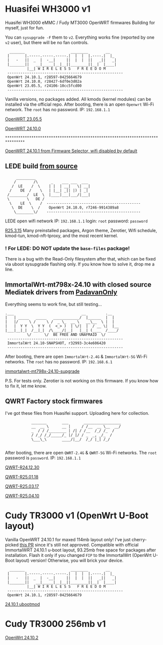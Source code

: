 # Huasifei WH3000 v1
Huasifei WH3000 eMMC / Fudy MT3000 OpenWRT firmwares
Building for myself, just for fun.

You can `sysupgrade -F` them to `v2`. Everything works fine (reported by one `v2` user), but there will be no fan controls.

```
  _______                     ________        __
 |       |.-----.-----.-----.|  |  |  |.----.|  |_
 |   -   ||  _  |  -__|     ||  |  |  ||   _||   _|
 |_______||   __|_____|__|__||________||__|  |____|
          |__| W I R E L E S S   F R E E D O M
 -----------------------------------------------------
 OpenWrt 24.10.1, r28597-0425664679
 OpenWrt 24.10.0, r28427-6df0e3d02a
 OpenWrt 23.05.5, r24106-10cc5fcd00
 -----------------------------------------------------
```

Vanilla versions, no packages added. All kmods (kernel modules) can be installed via the official repo.
After booting, there is an open `Openwrt` Wi-Fi network. The `root` has no password. IP: `192.168.1.1`

[OpenWRT 23.05.5](https://github.com/fildunsky/Fudy-MT3000/raw/refs/heads/main/OpenWRT%2023.05.5/openwrt-23.05.5-mediatek-filogic-huasifei_wh3000-emmc-squashfs-sysupgrade.bin)

[OpenWRT 24.10.0](https://github.com/fildunsky/Fudy-MT3000/raw/refs/heads/main/OpenWRT%2024.10.0/openwrt-24.10.0-mediatek-filogic-huasifei_wh3000-emmc-squashfs-sysupgrade.bin)

`*******************************************************************************`

[OpenWRT 24.10.1 from Firmware Selector, wifi disabled by default](https://github.com/fildunsky/Fudy-MT3000/raw/refs/heads/main/OpenWRT%2024.10.1/openwrt-24.10.1-mediatek-filogic-huasifei_wh3000-squashfs-sysupgrade.bin)

## LEDE build [from source](https://github.com/coolsnowwolf/lede)

```
     _________
    /        /\      _    ___ ___  ___
   /  LE    /  \    | |  | __|   \| __|
  /    DE  /    \   | |__| _|| |) | _|
 /________/  LE  \  |____|___|___/|___|
 \        \   DE /
  \    LE  \    /  -------------------------------------------
   \  DE    \  /    OpenWrt 24.10.0, r7246-9914389a8
    \________\/    -------------------------------------------

```

LEDE open wifi network
IP: `192.168.1.1`
login: `root`
password: `password`

[R25.3.15](https://github.com/fildunsky/Fudy-MT3000/raw/refs/heads/main/LEDE%2025.3.15/openwrt-mediatek-filogic-huasifei_wh3000-emmc-squashfs-sysupgrade.bin)
Many preinstalled packages, Argon theme, Zerotier, Wifi schedule, kmod-tun, kmod-nft-tproxy, and the most recent kernel.

### ! For LEDE: DO NOT update the `base-files` package!
There is a bug with the Read-Only filesystem after that, which can be fixed via uboot sysupgrade flashing only. If you know how to solve it, drop me a line.

## ImmortalWrt-mt798x-24.10 with closed source Mediatek drivers from [PadavanOnly](https://github.com/padavanonly/immortalwrt-mt798x-24.10)

Everything seems to work fine, but still testing...

```
.___                               __         .__
|   | _____   _____   ____________/  |______  |  |
|   |/     \ /     \ /  _ \_  __ \   __\__  \ |  |
|   |  Y Y  \  Y Y  (  <_> )  | \/|  |  / __ \|  |__
|___|__|_|  /__|_|  /\____/|__|   |__| (____  /____/
          \/      \/  BE FREE AND UNAFRAID  \/
 -----------------------------------------------------
 ImmortalWrt 24.10-SNAPSHOT, r32993-3c4e606420
 -----------------------------------------------------
```
After booting, there are open `ImmortalWrt-2.4G` & `ImmortalWrt-5G` Wi-Fi networks. The `root` has no password. IP: `192.168.6.1`

[immortalwrt-mt798x-24.10-supgrade](https://github.com/fildunsky/Fudy-MT3000/raw/refs/heads/main/immortalwrt-mt798x-24.10%20PadavanOnly/immortalwrt-mediatek-mt7981-huasifei_wh3000-emmc-squashfs-sysupgrade.bin)

P.S. For tests only. Zerotier is not working on this firmware. If you know how to fix it, let me know.

## QWRT Factory stock firmwares
I've got these files from Huasifei support. Uploading here for collection.

```
            _______       ___       _________________
            __  __ \      __ |     / /__  __ \__  __/
            _  / / /________ | /| / /__  /_/ /_  /
            / /_/ /_/_____/_ |/ |/ / _  _, _/_  /
            \___\_\       ____/|__/  /_/ |_| /_/
 
```
After booting, there are open `QWRT-2.4G` & `QWRT-5G` Wi-Fi networks. The `root` password is `password`. IP: `192.168.1.1`

[QWRT-R24.12.30](https://github.com/fildunsky/Fudy-MT3000/raw/refs/heads/main/QWRT%20Factory%20Stock/QWRT-R24.12.30-mediatek-mt7981-mt7981-huasifei-wh3000-emmc-squashfs-sysupgrade.bin)

[QWRT-R25.01.18](https://github.com/fildunsky/Fudy-MT3000/raw/refs/heads/main/QWRT%20Factory%20Stock/QWRT-R25.01.18-mediatek-mt7981-mt7981-huasifei-wh3000-emmc-squashfs-sysupgrade.bin)

[QWRT-R25.03.17](https://github.com/fildunsky/Fudy-MT3000/raw/refs/heads/main/QWRT%20Factory%20Stock/QWRT-R25.03.17-mediatek-mt7981-mt7981-huasifei-wh3000-emmc-squashfs-sysupgrade.bin)

[QWRT-R25.04.10](https://github.com/fildunsky/Fudy-MT3000/raw/refs/heads/main/QWRT%20Factory%20Stock/QWRT-R25.04.10-mediatek-mt7981-mt7981-huasifei-wh3000-emmc-squashfs-sysupgrade.bin)

# Cudy TR3000 v1 (OpenWrt U-Boot layout)
Vanilla OpenWRT 24.10.1 for maxed 114mb layout only! I've just cherry-picked [this PR](https://github.com/openwrt/openwrt/pull/17712) since it's still not approved. Compatible with official ImmortalWRT 24.10.1 u-boot layout, 93.25mb free space for packages after installation. Flash it only if you changed `FIP` to the ImmortalWrt (OpenWrt U-Boot layout) version! Otherwise, you will brick your device.
```
  _______                     ________        __
 |       |.-----.-----.-----.|  |  |  |.----.|  |_
 |   -   ||  _  |  -__|     ||  |  |  ||   _||   _|
 |_______||   __|_____|__|__||________||__|  |____|
          |__| W I R E L E S S   F R E E D O M
 -----------------------------------------------------
 OpenWrt 24.10.1, r28597-0425664679
```
[24.10.1 ubootmod](https://github.com/fildunsky/Fudy-MT3000/raw/refs/heads/main/OpenWRT%2024.10.1/openwrt-24.10.1-mediatek-filogic-cudy_tr3000-v1-ubootmod-squashfs-sysupgrade.itb)

# Cudy TR3000 256mb v1

[OpenWrt 24.10.2](https://github.com/fildunsky/Fudy-MT3000/raw/refs/heads/main/OpenWRT%2024.10.2/openwrt-24.10.2-mediatek-filogic-cudy_tr3000-256mb-v1-squashfs-sysupgrade.bin)
